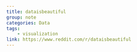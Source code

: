 ```yaml
---
title: dataisbeautiful
group: note
categories: Data
tags:
    - visualization
link: https://www.reddit.com/r/dataisbeautiful
---
```

